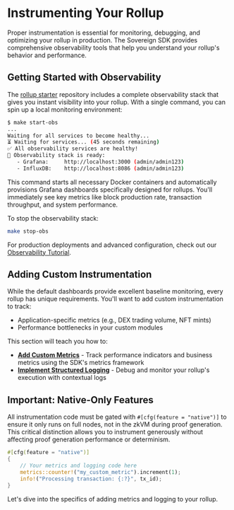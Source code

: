 # Instrumenting Your Rollup

Proper instrumentation is essential for monitoring, debugging, and optimizing your rollup in production. The Sovereign SDK provides comprehensive observability tools that help you understand your rollup's behavior and performance.

## Getting Started with Observability

The [rollup starter](https://github.com/Sovereign-Labs/rollup-starter) repository includes a complete observability stack that gives you instant visibility into your rollup. With a single command, you can spin up a local monitoring environment:

```bash
$ make start-obs
...
Waiting for all services to become healthy...
⏳ Waiting for services... (45 seconds remaining)
✅ All observability services are healthy!
🚀 Observability stack is ready:
   - Grafana:     http://localhost:3000 (admin/admin123)
   - InfluxDB:    http://localhost:8086 (admin/admin123)
```

This command starts all necessary Docker containers and automatically provisions Grafana dashboards specifically designed for rollups. You'll immediately see key metrics like block production rate, transaction throughput, and system performance.

To stop the observability stack:
```bash
make stop-obs
```

For production deployments and advanced configuration, check out our [Observability Tutorial](https://sovlabs.notion.site/Tutorial-Getting-started-with-Grafana-Cloud-17e47ef6566b80839fe5c563f5869017?pvs=74).

## Adding Custom Instrumentation

While the default dashboards provide excellent baseline monitoring, every rollup has unique requirements. You'll want to add custom instrumentation to track:
- Application-specific metrics (e.g., DEX trading volume, NFT mints)
- Performance bottlenecks in your custom modules

This section will teach you how to:
- **[Add Custom Metrics](6-1-metrics.md)** - Track performance indicators and business metrics using the SDK's metrics framework
- **[Implement Structured Logging](6-2-logging.md)** - Debug and monitor your rollup's execution with contextual logs

## Important: Native-Only Features

All instrumentation code must be gated with `#[cfg(feature = "native")]` to ensure it only runs on full nodes, not in the zkVM during proof generation. This critical distinction allows you to instrument generously without affecting proof generation performance or determinism.

```rust
#[cfg(feature = "native")]
{
    // Your metrics and logging code here
    metrics::counter!("my_custom_metric").increment(1);
    info!("Processing transaction: {:?}", tx_id);
}
```

Let's dive into the specifics of adding metrics and logging to your rollup.